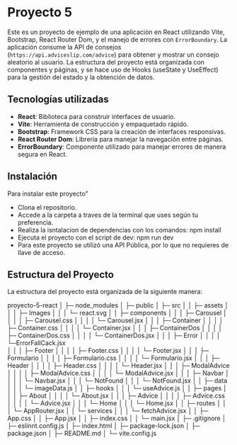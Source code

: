 
# Proyecto 5

Este es un proyecto de ejemplo de una aplicación en React utilizando Vite, Bootstrap, React Router Dom, y el manejo de errores con `ErrorBoundary`. La aplicación consume la API de consejos (`https://api.adviceslip.com/advice`) para obtener y mostrar un consejo aleatorio al usuario. La estructura del proyecto está organizada con componentes y páginas, y se hace uso de Hooks (useState y UseEffect) para la gestión del estado y la obtención de datos.

## Tecnologías utilizadas

- **React**: Biblioteca para construir interfaces de usuario.
- **Vite**: Herramienta de construcción y empaquetado rápido.
- **Bootstrap**: Framework CSS para la creación de interfaces responsivas.
- **React Router Dom**: Librería para manejar la navegación entre páginas.
- **ErrorBoundary**: Componente utilizado para manejar errores de manera segura en React.

## Instalación
Para instalar este proyecto"
- Clona el repositorio.
- Accede a la carpeta a traves de la terminal que uses según tu preferencia.
- Realiza la isntalacion de dependencias con los comandos: npm install
- Ejecuta el proyecto con el script de dev: npm run dev
- Para este proyecto se utilizó una API Pública, por lo que no requieres de llave de acceso.

## Estructura del Proyecto

La estructura del proyecto está organizada de la siguiente manera:

proyecto-5-react
│  ├─ node_modules
│  ├─ public
│  ├─ src
│  │  ├─ assets
│  │  │  ├─ Images
│  │  │  └─ react.svg
│  │  ├─ components
│  │  │  ├─ Carousel
│  │  │  │  ├─ Carousel.css
│  │  │  │  └─ Carousel.jsx
│  │  │  ├─ Container
│  │  │  │  ├─ Container.css
│  │  │  │  └─ Container.jsx
│  │  │  ├─ ContainerDos
│  │  │  │  ├─ ContainerDos.css
│  │  │  │  └─ ContainerDos.jsx
│  │  │  ├─ Error
│  │  │  │  └─ErrorFallCack.jsx  
│  │  │  ├─ Footer
│  │  │  │  ├─ Footer.css
│  │  │  │  └─ Footer.jsx
│  │  │  ├─ Formulario
│  │  │  │  ├─ Formulario.css
│  │  │  │  └─ Formulario.jsx
│  │  │  ├─ Header
│  │  │  │  ├─ Header.css
│  │  │  │  └─ Header.jsx
│  │  │  ├─ ModalAdvice
│  │  │  │  ├─ ModalAdvice.css
│  │  │  │  └─ ModalAdvice.jsx
│  │  │  ├─ Navbar
│  │  │  │  └─ Navbar.jsx
│  │  │  └─ NotFound
│  │  │     └─ NotFound.jsx
│  │  ├─ data
│  │  │  └─ imageData.js
│  │  ├─ hooks
│  │  │  └─ useAdvice.js
│  │  ├─ pages
│  │  │  ├─ About
│  │  │  │  └─ About.jsx
│  │  │  ├─ Advice
│  │  │  │  ├─ Advice.css
│  │  │  │  └─ Advice.jsx
│  │  │  └─ Home
│  │  │     └─ Home.jsx
│  │  ├─ routes
│  │  │  └─ AppRouter.jsx
│  │  └─ services
│  │  │  └─ fetchAdvice.jsx
│  │  ├─ App.css
│  │  ├─ App.jsx
│  │  ├─ index.css
│  │  └─ main.jsx
│  ├─ .gitignore
│  ├─ eslinnt.config.js
│  ├─ index.html
│  ├─ package-lock.json
│  ├─ package.json
│  ├─ README.md
│  └─ vite.config.js

